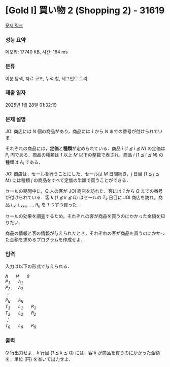# [Gold I] 買い物 2 (Shopping 2) - 31619 

[문제 링크](https://www.acmicpc.net/problem/31619) 

### 성능 요약

메모리: 17740 KB, 시간: 184 ms

### 분류

이분 탐색, 자료 구조, 누적 합, 세그먼트 트리

### 제출 일자

2025년 1월 28일 01:32:19

### 문제 설명

<p>JOI 商店には <var>N</var> 個の商品があり，商品には <var>1</var> から <var>N</var> までの番号が付けられている．</p>

<p>それぞれの商品には，<strong>定価</strong>と<strong>種類</strong>が定められている．商品 <var>i</var> (<var>1 ≦ i ≦ N</var>) の定価は <var>P<sub>i</sub></var> 円である．商品の種類は <var>1</var> 以上 <var>M</var> 以下の整数で表され，商品 <var>i</var> (<var>1 ≦ i ≦ N</var>) の種類は <var>A<sub>i</sub></var> である．</p>

<p>JOI 商店は，セールを行うことにした．セールは <var>M</var> 日間続き，<var>j</var> 日目 (<var>1 ≦ j ≦ M</var>) には種類 <var>j</var> の商品をすべて定価の半額で買うことができる．</p>

<p>セールの期間中に，<var>Q</var> 人の客が JOI 商店を訪れた．客には <var>1</var> から <var>Q</var> までの番号が付けられている．客 <var>k</var> (<var>1 ≦ k ≦ Q</var>) はセールの <var>T<sub>k</sub></var> 日目に JOI 商店を訪れ，商品 <var>L<sub>k</sub>, L<sub>k+1</sub>, …, R<sub>k</sub></var> を <var>1</var> つずつ買った．</p>

<p>セールの効果を調査するため，それぞれの客が商品を買うのにかかった金額を知りたい．</p>

<p>商品の情報と客の情報が与えられたとき，それぞれの客が商品を買うのにかかった金額を求めるプログラムを作成せよ．</p>

### 입력 

 <p>入力は以下の形式で与えられる．</p>

<pre><var>N</var>   <var>M</var>   <var>Q</var>
<var>P<sub>1</sub></var>   <var>A<sub>1</sub></var>
<var>P<sub>2</sub></var>   <var>A<sub>2</sub></var>
<var>︙</var>
<var>P<sub>N</sub></var>   <var>A<sub>N</sub></var>
<var>T<sub>1</sub></var>   <var>L<sub>1</sub></var>   <var>R<sub>1</sub></var>
<var>T<sub>2</sub></var>   <var>L<sub>2</sub></var>   <var>R<sub>2</sub></var>
<var>︙</var>
<var>T<sub>Q</sub></var>   <var>L<sub>Q</sub></var>   <var>R<sub>Q</sub></var></pre>

### 출력 

 <p><var>Q</var> 行出力せよ．<var>k</var> 行目 (<var>1 ≦ k ≦ Q</var>) には，客 <var>k</var> が商品を買うのにかかった金額を，単位 (円) を省いて出力せよ．</p>

